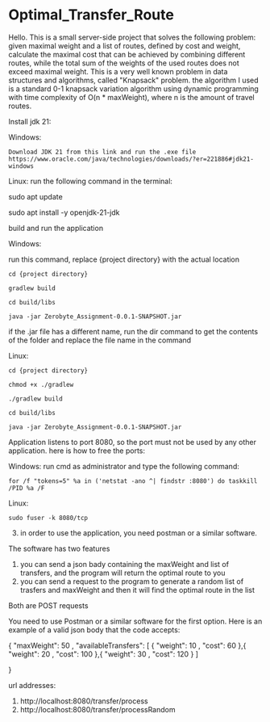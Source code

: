 # Optimal_Transfer_Route
Hello. This is a small server-side project that solves the following problem: given maximal weight and a list of routes, defined by cost and weight, calculate the maximal cost that can be achieved by combining different routes, while the total sum of the weights of the used routes does not exceed maximal weight. This is a very well known problem in data structures and algorithms, called "Knapsack" problem. the algorithm I used is a standard 0-1 knapsack variation algorithm using dynamic programming with time complexity of O(n * maxWeight), where n is the amount of travel routes.  


Install jdk 21:

Windows:
   
    Download JDK 21 from this link and run the .exe file https://www.oracle.com/java/technologies/downloads/?er=221886#jdk21-windows

Linux: 
   run the following command in the terminal:
   
   sudo apt update
   
   sudo apt install -y openjdk-21-jdk

 build and run the application

Windows:
 
  run this command, replace {project directory} with the actual location
  
    cd {project directory}
    
    gradlew build
    
    cd build/libs
    
    java -jar Zerobyte_Assignment-0.0.1-SNAPSHOT.jar


if the .jar file has a different name, run the dir command to get the contents of the folder and replace the file name in the command

Linux: 

    cd {project directory}
    
    chmod +x ./gradlew
    
    ./gradlew build
    
    cd build/libs
    
    java -jar Zerobyte_Assignment-0.0.1-SNAPSHOT.jar
    


Application listens to port 8080, so the port must not be used by any other application. here is how to free the ports:

Windows: run cmd as administrator and type the following command:

    for /f "tokens=5" %a in ('netstat -ano ^| findstr :8080') do taskkill /PID %a /F
    
Linux:
    
    sudo fuser -k 8080/tcp
    


3) in order to use the application, you need postman or a similar software.
    
The software has two features 
1) you can send a json bady containing the maxWeight and list of transfers, and the program will return the optimal route to you
2) you can send a request to the program to generate a random list of trasfers and maxWeight and then it will find the optimal route in the list

Both are POST requests

You need to use Postman or a similar software for the first option. Here is an example of a valid json body that the code accepts:

{
  "maxWeight": 50
,
  "availableTransfers":
  [
    {
      "weight":
      10
    ,
      "cost": 60
    },{
    "weight": 20
  ,
    "cost": 100
  },{
    "weight":
    30
  ,
    "cost":
    120
  }
  ]

}

url addresses:
1) http://localhost:8080/transfer/process
2) http://localhost:8080/transfer/processRandom

   
